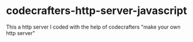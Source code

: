 # codecrafters-http-server-javascript
This a http server I coded with the help of codecrafters "make your own http server"
